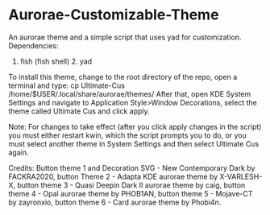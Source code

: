 # Aurorae-Customizable-Theme
An aurorae theme and a simple script that uses yad for customization.
Dependencies:
1. fish (fish shell) 2. yad

To install this theme, change to the root directory of the repo, open a terminal and type: cp Ultimate-Cus /home/$USER/.local/share/aurorae/themes/
After that, open KDE System Settings and navigate to Application Style>Window Decorations, select the theme called Ultimate Cus and click apply.

Note: For changes to take effect (after you click apply changes in the script) you must either restart kwin, which the script prompts you to do, or you must select another theme in System Settings and then select Ultimate Cus again.

Credits: Button theme 1 and Decoration SVG - New Contemporary Dark by FACKRA2020,  button Theme 2 - Adapta KDE aurorae theme by X-VARLESH-X, button theme 3 - Quasi Deepin Dark II aurorae theme by caig, button theme 4 - Opal aurorae theme by PHOB1AN, 
button theme 5 - Mojave-CT by zayronxio, button theme 6 - Card aurorae theme by Phobi4n.
